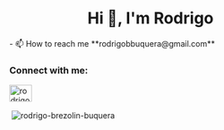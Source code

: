 <h1 align="center">Hi 👋, I'm Rodrigo</h1>
- 📫 How to reach me **rodrigobbuquera@gmail.com**

<h3 align="left">Connect with me:</h3>
<p align="left">
<a href="https://linkedin.com/in/rodrigo brezolin buquera" target="blank"><img align="center" src="https://raw.githubusercontent.com/rahuldkjain/github-profile-readme-generator/master/src/images/icons/Social/linked-in-alt.svg" alt="rodrigo brezolin buquera" height="30" width="40" /></a>
</p>

<p>&nbsp;<img align="center" src="https://github-readme-stats.vercel.app/api?username=rodrigo-brezolin-buquera&show_icons=true&locale=en" alt="rodrigo-brezolin-buquera" /></p>


<!--
**Rodrigo-Brezolin-Buquera/Rodrigo-Brezolin-Buquera** is a ✨ _special_ ✨ repository because its `README.md` (this file) appears on your GitHub profile.

Here are some ideas to get you started:

